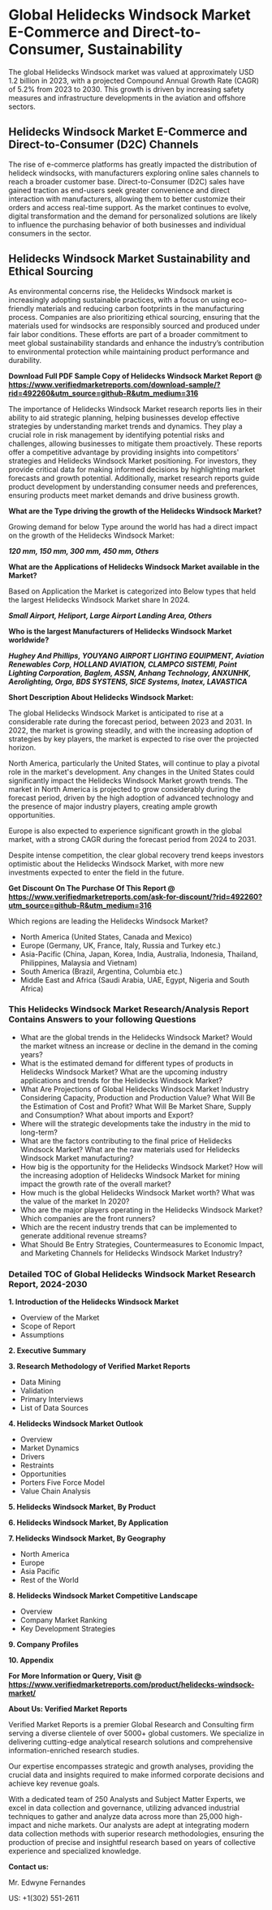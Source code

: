 <h1>Global Helidecks Windsock Market E-Commerce and Direct-to-Consumer, Sustainability</h1><p class=""><p>The global Helidecks Windsock market was valued at approximately USD 1.2 billion in 2023, with a projected Compound Annual Growth Rate (CAGR) of 5.2% from 2023 to 2030. This growth is driven by increasing safety measures and infrastructure developments in the aviation and offshore sectors.</p><h2>Helidecks Windsock Market E-Commerce and Direct-to-Consumer (D2C) Channels</h2><p>The rise of e-commerce platforms has greatly impacted the distribution of helideck windsocks, with manufacturers exploring online sales channels to reach a broader customer base. Direct-to-Consumer (D2C) sales have gained traction as end-users seek greater convenience and direct interaction with manufacturers, allowing them to better customize their orders and access real-time support. As the market continues to evolve, digital transformation and the demand for personalized solutions are likely to influence the purchasing behavior of both businesses and individual consumers in the sector.</p><h2>Helidecks Windsock Market Sustainability and Ethical Sourcing</h2><p>As environmental concerns rise, the Helidecks Windsock market is increasingly adopting sustainable practices, with a focus on using eco-friendly materials and reducing carbon footprints in the manufacturing process. Companies are also prioritizing ethical sourcing, ensuring that the materials used for windsocks are responsibly sourced and produced under fair labor conditions. These efforts are part of a broader commitment to meet global sustainability standards and enhance the industry’s contribution to environmental protection while maintaining product performance and durability.</p></p><p class=""><strong>Download Full PDF Sample Copy of Helidecks Windsock Market Report @ <a href="https://www.verifiedmarketreports.com/download-sample/?rid=492260&utm_source=github-R&utm_medium=316" target="_blank">https://www.verifiedmarketreports.com/download-sample/?rid=492260&utm_source=github-R&utm_medium=316</a></strong></p><p>The importance of&nbsp;Helidecks Windsock Market research reports lies in their ability to aid strategic planning, helping businesses develop effective strategies by understanding market trends and dynamics. They play a crucial role in risk management by identifying potential risks and challenges, allowing businesses to mitigate them proactively. These reports offer a competitive advantage by providing insights into competitors' strategies and Helidecks Windsock Market positioning. For investors, they provide critical data for making informed decisions by highlighting market forecasts and growth potential. Additionally, market research reports guide product development by understanding consumer needs and preferences, ensuring products meet market demands and drive business growth.</p><p><strong>What are the&nbsp;Type driving the growth of the Helidecks Windsock Market?</strong></p><p id="" class="">Growing demand for below Type around the world has had a direct impact on the growth of the Helidecks Windsock Market:</p><p class=""><em><strong>120 mm, 150 mm, 300 mm, 450 mm, Others</strong></em></p><p class=""><strong>What are the&nbsp;Applications&nbsp;of Helidecks Windsock Market available in the Market?</strong></p><p id="" class="">Based on Application the Market is categorized into Below types that held the largest Helidecks Windsock Market share In 2024.</p><p class=""><em><strong>Small Airport, Heliport, Large Airport Landing Area, Others</strong></em></p><p class=""><strong>Who is the largest Manufacturers of Helidecks Windsock Market worldwide?</strong></p><p><em><strong>Hughey And Phillips, YOUYANG AIRPORT LIGHTING EQUIPMENT, Aviation Renewables Corp, HOLLAND AVIATION, CLAMPCO SISTEMI, Point Lighting Corporation, Baglem, ASSN, Anhang Technology, ANXUNHK, Aerolighting, Orga, BDS SYSTENS, SICE Systems, Inatex, LAVASTICA</strong></em></p><p id="" class=""><strong>Short Description About Helidecks Windsock Market:</strong></p><p>The global Helidecks Windsock Market is anticipated to rise at a considerable rate during the forecast period, between 2023 and 2031. In 2022, the market is growing steadily, and with the increasing adoption of strategies by key players, the market is expected to rise over the projected horizon.</p><p>North America, particularly the United States, will continue to play a pivotal role in the market's development. Any changes in the United States could significantly impact the Helidecks Windsock Market growth trends. The market in North America is projected to grow considerably during the forecast period, driven by the high adoption of advanced technology and the presence of major industry players, creating ample growth opportunities.</p><p>Europe is also expected to experience significant growth in the global market, with a strong CAGR during the forecast period from 2024 to 2031.</p><p>Despite intense competition, the clear global recovery trend keeps investors optimistic about the Helidecks Windsock Market, with more new investments expected to enter the field in the future.</p><p id="" class=""><strong>Get Discount On The Purchase Of This Report @ <a href="https://www.verifiedmarketreports.com/ask-for-discount/?rid=492260?utm_source=github-R&utm_medium=316" target="_blank">https://www.verifiedmarketreports.com/ask-for-discount/?rid=492260?utm_source=github-R&utm_medium=316</a></strong></p><p class="">Which regions are leading the Helidecks Windsock Market?</p><ul><li>North America (United States, Canada and Mexico)</li><li>Europe (Germany, UK, France, Italy, Russia and Turkey etc.)</li><li>Asia-Pacific (China, Japan, Korea, India, Australia, Indonesia, Thailand, Philippines, Malaysia and Vietnam)</li><li>South America (Brazil, Argentina, Columbia etc.)</li><li>Middle East and Africa (Saudi Arabia, UAE, Egypt, Nigeria and South Africa)</li></ul><h3 id="" class="">This Helidecks Windsock Market Research/Analysis Report Contains Answers to your following Questions</h3><ul><li>What are the global trends in the Helidecks Windsock Market? Would the market witness an increase or decline in the demand in the coming years?</li><li>What is the estimated demand for different types of products in Helidecks Windsock Market? What are the upcoming industry applications and trends for the Helidecks Windsock Market?</li><li>What Are Projections of Global Helidecks Windsock Market Industry Considering Capacity, Production and Production Value? What Will Be the Estimation of Cost and Profit? What Will Be Market Share, Supply and Consumption? What about imports and Export?</li><li>Where will the strategic developments take the industry in the mid to long-term?</li><li>What are the factors contributing to the final price of Helidecks Windsock Market? What are the raw materials used for Helidecks Windsock Market manufacturing?</li><li>How big is the opportunity for the Helidecks Windsock Market? How will the increasing adoption of Helidecks Windsock Market for mining impact the growth rate of the overall market?</li><li>How much is the global Helidecks Windsock Market worth? What was the value of the market In 2020?</li><li>Who are the major players operating in the Helidecks Windsock Market? Which companies are the front runners?</li><li>Which are the recent industry trends that can be implemented to generate additional revenue streams?</li><li>What Should Be Entry Strategies, Countermeasures to Economic Impact, and Marketing Channels for Helidecks Windsock Market Industry?</li></ul><h3 id="" class="">Detailed TOC of Global Helidecks Windsock Market Research Report, 2024-2030</h3><p id="" class=""><strong>1. Introduction of the Helidecks Windsock Market</strong></p><ul><li>Overview of the Market</li><li>Scope of Report</li><li>Assumptions</li></ul><p id="" class=""><strong>2. Executive Summary</strong></p><p id="" class=""><strong>3. Research Methodology of Verified Market Reports</strong></p><ul><li>Data Mining</li><li>Validation</li><li>Primary Interviews</li><li>List of Data Sources</li></ul><p id="" class=""><strong>4. Helidecks Windsock Market Outlook</strong></p><ul><li>Overview</li><li>Market Dynamics</li><li>Drivers</li><li>Restraints</li><li>Opportunities</li><li>Porters Five Force Model</li><li>Value Chain Analysis</li></ul><p id="" class=""><strong>5. Helidecks Windsock Market, By Product</strong></p><p id="" class=""><strong>6. Helidecks Windsock Market, By Application</strong></p><p id="" class=""><strong>7. Helidecks Windsock Market, By Geography</strong></p><ul><li>North America</li><li>Europe</li><li>Asia Pacific</li><li>Rest of the World</li></ul><p id="" class=""><strong>8. Helidecks Windsock Market Competitive Landscape</strong></p><ul><li>Overview</li><li>Company Market Ranking</li><li>Key Development Strategies</li></ul><p id="" class=""><strong>9. Company Profiles</strong></p><p id="" class=""><strong>10. Appendix</strong></p><p id="" class=""><strong>For More Information or Query, Visit @ <a href="https://www.verifiedmarketreports.com/product/helidecks-windsock-market/" target="_blank">https://www.verifiedmarketreports.com/product/helidecks-windsock-market/</a></strong></p><p id="" class=""><strong>About Us: Verified Market Reports</strong></p><p id="" class="">Verified Market Reports is a premier Global Research and Consulting firm serving a diverse clientele of over 5000+ global customers. We specialize in delivering cutting-edge analytical research solutions and comprehensive information-enriched research studies.</p><p id="" class="">Our expertise encompasses strategic and growth analyses, providing the crucial data and insights required to make informed corporate decisions and achieve key revenue goals.</p><p id="" class="">With a dedicated team of 250 Analysts and Subject Matter Experts, we excel in data collection and governance, utilizing advanced industrial techniques to gather and analyze data across more than 25,000 high-impact and niche markets. Our analysts are adept at integrating modern data collection methods with superior research methodologies, ensuring the production of precise and insightful research based on years of collective experience and specialized knowledge.</p><p id="" class=""><strong>Contact us:</strong></p><p id="" class="">Mr. Edwyne Fernandes</p><p id="" class="">US: +1(302) 551-2611</p>